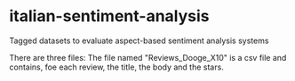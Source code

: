 # italian-sentiment-analysis
Tagged datasets to evaluate aspect-based sentiment analysis systems

There are three files:
The file named "Reviews_Dooge_X10" is a csv file and contains, foe each review, the title, the body and the stars.

